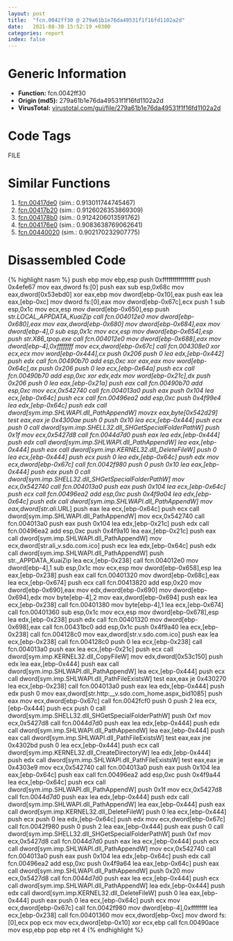 ```yaml
---
layout: post
title:  "fcn.0042ff30 @ 279a61b1e76da49531f1f16fd1102a2d"
date:   2021-08-30 15:52:19 +0300
categories: report
index: false
---
```


# Generic Information
- **Function:** fcn.0042ff30
- **Origin (md5):** 279a61b1e76da49531f1f16fd1102a2d
- **VirusTotal:** [virustotal.com/gui/file/279a61b1e76da49531f1f16fd1102a2d][virustotal_ref]

# Code Tags
<span class="tag" id="FILE">FILE</span>


# Similar Functions

1. [fcn.00417de0][similar_1_ref] (sim.: 0.913011744745467)
2. [fcn.00417b20][similar_2_ref] (sim.: 0.9126026353869309)
3. [fcn.004178b0][similar_3_ref] (sim.: 0.9124206013591762)
4. [fcn.004176e0][similar_4_ref] (sim.: 0.9083638769062641)
5. [fcn.00440020][similar_5_ref] (sim.: 0.902170232907775)


# Disassembled Code

{% highlight nasm %}
push ebp
mov ebp,esp
push 0xffffffffffffffff
push 0x4efe67
mov eax,dword fs:[0]
push eax
sub esp,0x68c
mov eax,dword[0x53ebd0]
xor eax,ebp
mov dword[ebp-0x10],eax
push eax
lea eax,[ebp-0xc]
mov dword fs:[0],eax
mov dword[ebp-0x67c],ecx
push 1
sub esp,0x1c
mov ecx,esp
mov dword[ebp-0x650],esp
push str._LOCAL_APPDATA_KuaiZip
call fcn.004012e0
mov dword[ebp-0x680],eax
mov eax,dword[ebp-0x680]
mov dword[ebp-0x684],eax
mov dword[ebp-4],0
sub esp,0x1c
mov ecx,esp
mov dword[ebp-0x654],esp
push str.X86_tpop.exe
call fcn.004012e0
mov dword[ebp-0x688],eax
mov dword[ebp-4],0xffffffff
mov ecx,dword[ebp-0x67c]
call fcn.004308e0
xor ecx,ecx
mov word[ebp-0x444],cx
push 0x206
push 0
lea edx,[ebp-0x442]
push edx
call fcn.00490b70
add esp,0xc
xor eax,eax
mov word[ebp-0x64c],ax
push 0x206
push 0
lea ecx,[ebp-0x64a]
push ecx
call fcn.00490b70
add esp,0xc
xor edx,edx
mov word[ebp-0x21c],dx
push 0x206
push 0
lea eax,[ebp-0x21a]
push eax
call fcn.00490b70
add esp,0xc
mov ecx,0x542740
call fcn.004013a0
push eax
push 0x104
lea ecx,[ebp-0x64c]
push ecx
call fcn.00496ea2
add esp,0xc
push 0x4f99e4
lea edx,[ebp-0x64c]
push edx
call dword[sym.imp.SHLWAPI.dll_PathAppendW]
movzx eax,byte[0x542d29]
test eax,eax
je 0x4300ae
push 0
push 0x10
lea ecx,[ebp-0x444]
push ecx
push 0
call dword[sym.imp.SHELL32.dll_SHGetSpecialFolderPathW]
push 0x1f
mov ecx,0x5427d8
call fcn.0044d7d0
push eax
lea edx,[ebp-0x444]
push edx
call dword[sym.imp.SHLWAPI.dll_PathAppendW]
lea eax,[ebp-0x444]
push eax
call dword[sym.imp.KERNEL32.dll_DeleteFileW]
push 0
lea ecx,[ebp-0x444]
push ecx
push 0
lea edx,[ebp-0x64c]
push edx
mov ecx,dword[ebp-0x67c]
call fcn.0042f980
push 0
push 0x10
lea eax,[ebp-0x444]
push eax
push 0
call dword[sym.imp.SHELL32.dll_SHGetSpecialFolderPathW]
mov ecx,0x542740
call fcn.004013a0
push eax
push 0x104
lea ecx,[ebp-0x64c]
push ecx
call fcn.00496ea2
add esp,0xc
push 0x4f9a04
lea edx,[ebp-0x64c]
push edx
call dword[sym.imp.SHLWAPI.dll_PathAppendW]
mov eax,dword[str.ali_.URL]
push eax
lea ecx,[ebp-0x64c]
push ecx
call dword[sym.imp.SHLWAPI.dll_PathAppendW]
mov ecx,0x542740
call fcn.004013a0
push eax
push 0x104
lea edx,[ebp-0x21c]
push edx
call fcn.00496ea2
add esp,0xc
push 0x4f9a10
lea eax,[ebp-0x21c]
push eax
call dword[sym.imp.SHLWAPI.dll_PathAppendW]
mov ecx,dword[str.ali_v.sdo.com.ico]
push ecx
lea edx,[ebp-0x64c]
push edx
call dword[sym.imp.SHLWAPI.dll_PathAppendW]
push str._APPDATA_KuaiZip
lea ecx,[ebp-0x238]
call fcn.004012e0
mov dword[ebp-4],1
sub esp,0x1c
mov ecx,esp
mov dword[ebp-0x658],esp
lea eax,[ebp-0x238]
push eax
call fcn.00401320
mov dword[ebp-0x68c],eax
lea ecx,[ebp-0x674]
push ecx
call fcn.00413820
add esp,0x20
mov dword[ebp-0x690],eax
mov edx,dword[ebp-0x690]
mov dword[ebp-0x694],edx
mov byte[ebp-4],2
mov eax,dword[ebp-0x694]
push eax
lea ecx,[ebp-0x238]
call fcn.00401380
mov byte[ebp-4],1
lea ecx,[ebp-0x674]
call fcn.00401360
sub esp,0x1c
mov ecx,esp
mov dword[ebp-0x678],esp
lea edx,[ebp-0x238]
push edx
call fcn.00401320
mov dword[ebp-0x698],eax
call fcn.00431bc0
add esp,0x1c
push 0x4f9a40
lea ecx,[ebp-0x238]
call fcn.004128c0
mov eax,dword[str.v.sdo.com.ico]
push eax
lea ecx,[ebp-0x238]
call fcn.004128c0
push 0
lea ecx,[ebp-0x238]
call fcn.004013a0
push eax
lea ecx,[ebp-0x21c]
push ecx
call dword[sym.imp.KERNEL32.dll_CopyFileW]
mov edx,dword[0x53c150]
push edx
lea eax,[ebp-0x444]
push eax
call dword[sym.imp.SHLWAPI.dll_PathAppendW]
lea ecx,[ebp-0x444]
push ecx
call dword[sym.imp.SHLWAPI.dll_PathFileExistsW]
test eax,eax
je 0x430270
lea ecx,[ebp-0x238]
call fcn.004013a0
push eax
lea edx,[ebp-0x444]
push edx
push 0
mov eax,dword[str.http:__v.sdo.com_home.aspx_bid1085]
push eax
mov ecx,dword[ebp-0x67c]
call fcn.0042fcf0
push 0
push 2
lea ecx,[ebp-0x444]
push ecx
push 0
call dword[sym.imp.SHELL32.dll_SHGetSpecialFolderPathW]
push 0xf
mov ecx,0x5427d8
call fcn.0044d7d0
push eax
lea edx,[ebp-0x444]
push edx
call dword[sym.imp.SHLWAPI.dll_PathAppendW]
lea eax,[ebp-0x444]
push eax
call dword[sym.imp.SHLWAPI.dll_PathFileExistsW]
test eax,eax
jne 0x4302bd
push 0
lea ecx,[ebp-0x444]
push ecx
call dword[sym.imp.KERNEL32.dll_CreateDirectoryW]
lea edx,[ebp-0x444]
push edx
call dword[sym.imp.SHLWAPI.dll_PathFileExistsW]
test eax,eax
je 0x4303e9
mov ecx,0x542740
call fcn.004013a0
push eax
push 0x104
lea eax,[ebp-0x64c]
push eax
call fcn.00496ea2
add esp,0xc
push 0x4f9a44
lea ecx,[ebp-0x64c]
push ecx
call dword[sym.imp.SHLWAPI.dll_PathAppendW]
push 0x1f
mov ecx,0x5427d8
call fcn.0044d7d0
push eax
lea edx,[ebp-0x444]
push edx
call dword[sym.imp.SHLWAPI.dll_PathAppendW]
lea eax,[ebp-0x444]
push eax
call dword[sym.imp.KERNEL32.dll_DeleteFileW]
push 0
lea ecx,[ebp-0x444]
push ecx
push 0
lea edx,[ebp-0x64c]
push edx
mov ecx,dword[ebp-0x67c]
call fcn.0042f980
push 0
push 2
lea eax,[ebp-0x444]
push eax
push 0
call dword[sym.imp.SHELL32.dll_SHGetSpecialFolderPathW]
push 0xf
mov ecx,0x5427d8
call fcn.0044d7d0
push eax
lea ecx,[ebp-0x444]
push ecx
call dword[sym.imp.SHLWAPI.dll_PathAppendW]
mov ecx,0x542740
call fcn.004013a0
push eax
push 0x104
lea edx,[ebp-0x64c]
push edx
call fcn.00496ea2
add esp,0xc
push 0x4f9a64
lea eax,[ebp-0x64c]
push eax
call dword[sym.imp.SHLWAPI.dll_PathAppendW]
push 0x20
mov ecx,0x5427d8
call fcn.0044d7d0
push eax
lea ecx,[ebp-0x444]
push ecx
call dword[sym.imp.SHLWAPI.dll_PathAppendW]
lea edx,[ebp-0x444]
push edx
call dword[sym.imp.KERNEL32.dll_DeleteFileW]
push 0
lea eax,[ebp-0x444]
push eax
push 0
lea ecx,[ebp-0x64c]
push ecx
mov ecx,dword[ebp-0x67c]
call fcn.0042f980
mov dword[ebp-4],0xffffffff
lea ecx,[ebp-0x238]
call fcn.00401360
mov ecx,dword[ebp-0xc]
mov dword fs:[0],ecx
pop ecx
mov ecx,dword[ebp-0x10]
xor ecx,ebp
call fcn.00490ace
mov esp,ebp
pop ebp
ret 4
{% endhighlight %}


[similar_1_ref]: /report/fcn.00417de0@c60344b51fa39a329b92557d24ff7670
[similar_2_ref]: /report/fcn.00417b20@c60344b51fa39a329b92557d24ff7670
[similar_3_ref]: /report/fcn.004178b0@c60344b51fa39a329b92557d24ff7670
[similar_4_ref]: /report/fcn.004176e0@c60344b51fa39a329b92557d24ff7670
[similar_5_ref]: /report/fcn.00440020@c60344b51fa39a329b92557d24ff7670
[virustotal_ref]: https://www.virustotal.com/gui/file/279a61b1e76da49531f1f16fd1102a2d